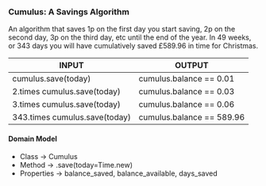 ### Cumulus: A Savings Algorithm 

An algorithm that saves 1p on the first day you start saving, 2p on the second day, 3p on the third day, etc until the end of the year. In 49 weeks, or 343 days you will have cumulatively saved £589.96 in time for Christmas.

INPUT | OUTPUT
------|-------
cumulus.save(today) | cumulus.balance == 0.01
2.times cumulus.save(today) | cumulus.balance == 0.03
3.times cumulus.save(today) | cumulus.balance == 0.06
343.times cumulus.save(today) | cumulus.balance == 589.96


#### Domain Model

* Class -> Cumulus
* Method -> .save(today=Time.new)
* Properties -> balance_saved, balance_available, days_saved

